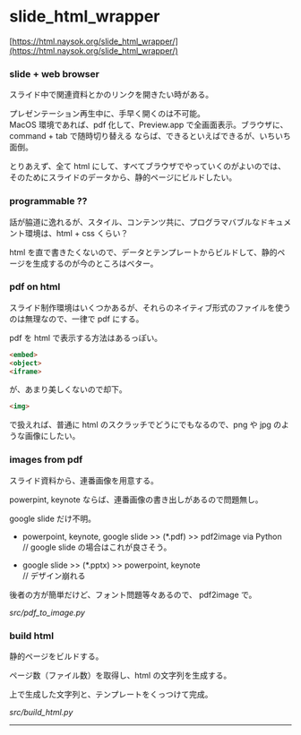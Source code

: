 # slide_html_wrapper  


[https://html.naysok.org/slide_html_wrapper/](https://html.naysok.org/slide_html_wrapper/)  


### slide + web browser  

スライド中で関連資料とかのリンクを開きたい時がある。   

プレゼンテーション再生中に、手早く開くのは不可能。  
MacOS 環境であれば、pdf 化して、Preview.app で全画面表示。ブラウザに、command + tab で随時切り替える
ならば、できるといえばできるが、いちいち面倒。  

とりあえず、全て html にして、すべてブラウザでやっていくのがよいのでは、そのためにスライドのデータから、静的ページにビルドしたい。  


### programmable ??

話が脇道に逸れるが、スタイル、コンテンツ共に、プログラマバブルなドキュメント環境は、html + css くらい？  

html を直で書きたくないので、データとテンプレートからビルドして、静的ページを生成するのが今のところはベター。  


### pdf on html  

スライド制作環境はいくつかあるが、それらのネイティブ形式のファイルを使うのは無理なので、一律で pdf にする。  

pdf を html で表示する方法はあるっぽい。  
```html
<embed>
<object>
<iframe>
```

が、あまり美しくないので却下。  
```html
<img>
```
で扱えれば、普通に html のスクラッチでどうにでもなるので、png や jpg のような画像にしたい。  


### images from pdf  

スライド資料から、連番画像を用意する。  

powerpint, keynote ならば、連番画像の書き出しがあるので問題無し。  

google slide だけ不明。  

- powerpoint, keynote, google slide >> (*.pdf) >> pdf2image via Python  
  // google slide の場合はこれが良さそう。  

- google slide >> (*.pptx) >> powerpoint, keynote  
  // デザイン崩れる  

後者の方が簡単だけど、フォント問題等々あるので、 pdf2image で。  

*src/pdf_to_image.py*


### build html  

静的ページをビルドする。  

ページ数（ファイル数）を取得し、html の文字列を生成する。  

上で生成した文字列と、テンプレートをくっつけて完成。  

*src/build_html.py*


---  